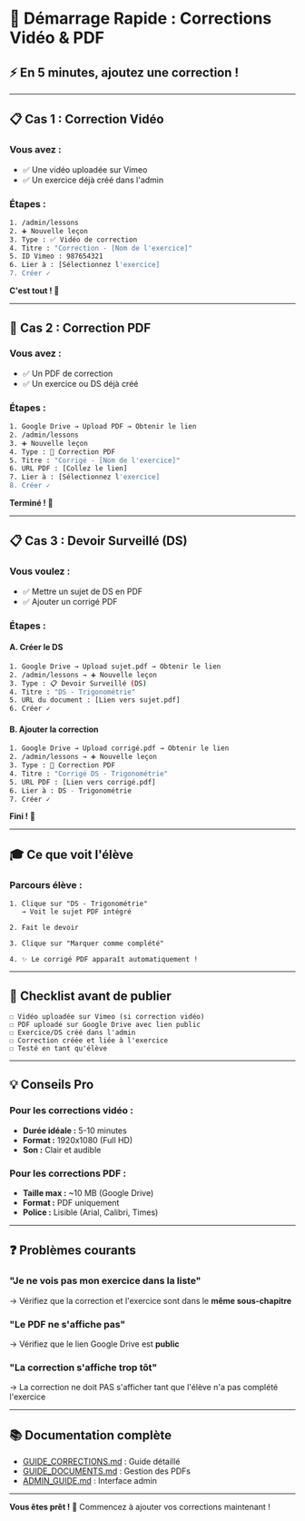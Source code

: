# 🚀 Démarrage Rapide : Corrections Vidéo & PDF

## ⚡ En 5 minutes, ajoutez une correction !

---

## 📋 Cas 1 : Correction Vidéo

### Vous avez :
- ✅ Une vidéo uploadée sur Vimeo
- ✅ Un exercice déjà créé dans l'admin

### Étapes :
```bash
1. /admin/lessons
2. ➕ Nouvelle leçon
3. Type : ✅ Vidéo de correction
4. Titre : "Correction - [Nom de l'exercice]"
5. ID Vimeo : 987654321
6. Lier à : [Sélectionnez l'exercice]
7. Créer ✓
```

**C'est tout ! 🎉**

---

## 📄 Cas 2 : Correction PDF

### Vous avez :
- ✅ Un PDF de correction
- ✅ Un exercice ou DS déjà créé

### Étapes :
```bash
1. Google Drive → Upload PDF → Obtenir le lien
2. /admin/lessons
3. ➕ Nouvelle leçon
4. Type : 📄 Correction PDF
5. Titre : "Corrigé - [Nom de l'exercice]"
6. URL PDF : [Collez le lien]
7. Lier à : [Sélectionnez l'exercice]
8. Créer ✓
```

**Terminé ! 🚀**

---

## 📋 Cas 3 : Devoir Surveillé (DS)

### Vous voulez :
- ✅ Mettre un sujet de DS en PDF
- ✅ Ajouter un corrigé PDF

### Étapes :

#### A. Créer le DS
```bash
1. Google Drive → Upload sujet.pdf → Obtenir le lien
2. /admin/lessons → ➕ Nouvelle leçon
3. Type : 📋 Devoir Surveillé (DS)
4. Titre : "DS - Trigonométrie"
5. URL du document : [Lien vers sujet.pdf]
6. Créer ✓
```

#### B. Ajouter la correction
```bash
1. Google Drive → Upload corrigé.pdf → Obtenir le lien
2. /admin/lessons → ➕ Nouvelle leçon
3. Type : 📄 Correction PDF
4. Titre : "Corrigé DS - Trigonométrie"
5. URL PDF : [Lien vers corrigé.pdf]
6. Lier à : DS - Trigonométrie
7. Créer ✓
```

**Fini ! 🎯**

---

## 🎓 Ce que voit l'élève

### Parcours élève :
```
1. Clique sur "DS - Trigonométrie"
   → Voit le sujet PDF intégré
   
2. Fait le devoir

3. Clique sur "Marquer comme complété"

4. ✨ Le corrigé PDF apparaît automatiquement !
```

---

## 🔧 Checklist avant de publier

```
☐ Vidéo uploadée sur Vimeo (si correction vidéo)
☐ PDF uploadé sur Google Drive avec lien public
☐ Exercice/DS créé dans l'admin
☐ Correction créée et liée à l'exercice
☐ Testé en tant qu'élève
```

---

## 💡 Conseils Pro

### Pour les corrections vidéo :
- **Durée idéale :** 5-10 minutes
- **Format :** 1920x1080 (Full HD)
- **Son :** Clair et audible

### Pour les corrections PDF :
- **Taille max :** ~10 MB (Google Drive)
- **Format :** PDF uniquement
- **Police :** Lisible (Arial, Calibri, Times)

---

## ❓ Problèmes courants

### "Je ne vois pas mon exercice dans la liste"
→ Vérifiez que la correction et l'exercice sont dans le **même sous-chapitre**

### "Le PDF ne s'affiche pas"
→ Vérifiez que le lien Google Drive est **public**

### "La correction s'affiche trop tôt"
→ La correction ne doit PAS s'afficher tant que l'élève n'a pas complété l'exercice

---

## 📚 Documentation complète

- [GUIDE_CORRECTIONS.md](./GUIDE_CORRECTIONS.md) : Guide détaillé
- [GUIDE_DOCUMENTS.md](./GUIDE_DOCUMENTS.md) : Gestion des PDFs
- [ADMIN_GUIDE.md](./ADMIN_GUIDE.md) : Interface admin

---

**Vous êtes prêt ! 🚀** Commencez à ajouter vos corrections maintenant !


